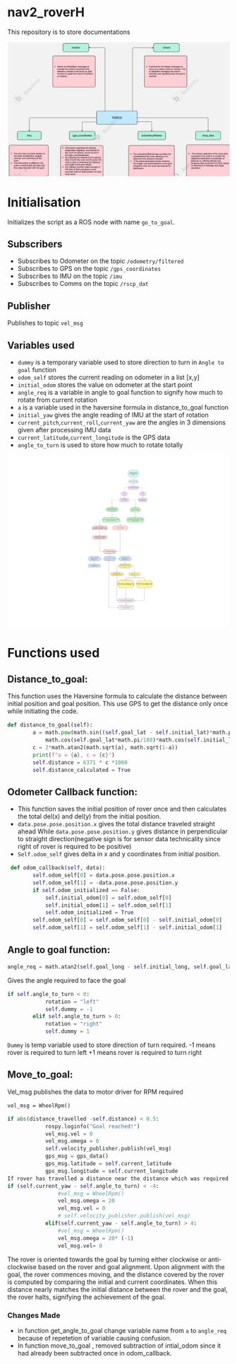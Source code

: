 # nav2_roverH
This repository is to store documentations

![Alt Text](flowchart.png)

# Initialisation 

Initializes the script as a ROS node with name `go_to_goal`.
## Subscribers
- Subscribes to Odometer on the topic `/odometry/filtered`
- Subscribes to GPS on the topic `/gps_coordinates`
- Subscribes to IMU on the topic `/imu`
- Subscribes to Comms on the topic `/rscp_dat`


## Publisher
Publishes to topic `vel_msg`

## Variables used
- `dummy` is a temporary variable used to store direction to turn in `Angle to goal` function
- `odom_self` stores the current reading on odometer in a list [x,y]
- `initial_odom` stores the value on odometer at the start point
- `angle_req` is a variable in angle to goal function to signify how much to rotate from current rotation
- `a` is a variable used in the haversine formula in distance_to_goal function
- `initial_yaw` gives the angle reading of IMU at the start of rotation
- `current_pitch`,`current_roll`,`current_yaw` are the angles in 3 dimensions given after processing IMU data
- `current_latitude`,`current_longitude` is the GPS data
- `angle_to_turn` is used to store how much to rotate totally

![Alt Text](flowchart_2.jpg)
# Functions used

## **Distance_to_goal:**

This function uses the Haversine formula to calculate the distance between initial position and goal position.
This use GPS to get the distance only once while initiating the code.

``` python
def distance_to_goal(self):
    	a = math.pow(math.sin((self.goal_lat - self.initial_lat)*math.pi/360),2)+
            math.cos(self.goal_lat*math.pi/180)*math.cos(self.initial_lat*math.pi/180)*math.pow(math.sin((self.goal_long - self.initial_long)*math.pi/360),2)
    	c = 2*math.atan2(math.sqrt(a), math.sqrt(1-a))
    	print(f"a = {a}, c = {c}")
    	self.distance = 6371 * c *1000
    	self.distance_calculated = True
```

## **Odometer Callback function:**

- This function saves the initial position of rover once and then calculates the total del(x) and del(y) from the initial position.
- `data.pose.pose.position.x` gives the total distance traveled straight ahead While `data.pose.pose.position.y` gives distance in perpendicular to straight direction(negative sign is for sensor data technicality since right of rover is required to be positive)
- `Self.odom_self` gives delta in x and y coordinates from initial position.
``` python
 def odom_callback(self, data):
    	self.odom_self[0] = data.pose.pose.position.x
    	self.odom_self[1] = -data.pose.pose.position.y
    	if self.odom_initialized == False:
        	self.initial_odom[0] = self.odom_self[0]
        	self.initial_odom[1] = self.odom_self[1]
        	self.odom_initialized = True
    	self.odom_self[0] = self.odom_self[0] - self.initial_odom[0]
    	self.odom_self[1] = self.odom_self[1] - self.initial_odom[1]
```
## **Angle to goal function:**
``` python
angle_req = math.atan2(self.goal_long - self.initial_long, self.goal_lat - self.initial_lat)
```
Gives the angle required to face the goal 
``` python
if self.angle_to_turn < 0:
            rotation = "left"
            self.dummy = -1
        elif self.angle_to_turn > 0:
            rotation = "right"
            self.dummy = 1
```
`Dummy` is temp variable used to store direction of turn required.
-1 means rover is required to turn left
+1 means rover is required to turn right 

## **Move_to_goal:**

Vel_msg publishes the data to motor driver for RPM required 
```
vel_msg = WheelRpm()
```
``` python
if abs(distance_travelled -self.distance) < 0.5:
        	rospy.loginfo("Goal reached!")
        	vel_msg.vel = 0
        	vel_msg.omega = 0
        	self.velocity_publisher.publish(vel_msg)
        	gps_msg = gps_data()
        	gps_msg.latitude = self.current_latitude
        	gps_msg.longitude = self.current_longitude
If rover has travelled a distance near the distance which was required initially , then rover reaches the destination and stops.
if (self.current_yaw - self.angle_to_turn) < -4:
            	#vel_msg = WheelRpm()
            	vel_msg.omega = 20
            	vel_msg.vel = 0
            	# self.velocity_publisher.publish(vel_msg)
        	elif(self.current_yaw - self.angle_to_turn) > 4:
            	#vel_msg = WheelRpm()
            	vel_msg.omega = 20* (-1)
            	vel_msg.vel= 0
```
The rover is oriented towards the goal by turning either clockwise or anti-clockwise based on the rover and goal alignment. Upon alignment with the goal, the rover commences moving, and the distance covered by the rover is computed by comparing the initial and current coordinates. When this distance nearly matches the initial distance between the rover and the goal, the rover halts, signifying the achievement of the goal.

### Changes Made
- in function get_angle_to_goal change variable name from `a` to `angle_req` because of repetetion of variable causing confusion.
- In function move_to_goal , removed subtraction of intial_odom since it had already been subtracted once in odom_callback.
